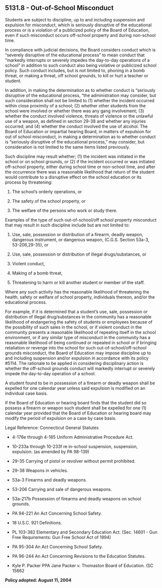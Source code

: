 ## 5131.8 - Out-of-School Misconduct

Students are subject to discipline, up to and including suspension and expulsion for misconduct, which is seriously disruptive of the educational process or is a violation of a publicized policy of the Board of Education, even if such misconduct occurs off-school property and during non-school time.

In compliance with judicial decisions, the Board considers conduct which is “severely disruptive of the educational process” to mean conduct that “markedly interrupts or severely impedes the day-to-day operations of a school” in addition to such conduct also being violative or publicized school policy. Such conduct includes, but is not limited to, phoning in a bomb threat, or making a threat, off school grounds, to kill or hurt a teacher or student.

In addition, in making the determination as to whether conduct is “seriously disruptive of the educational process, “the administration may consider, but such consideration shall not be limited to (1) whether the incident occurred within close proximity of a school; (2) whether other students from the school were involved or whether there was any gang involvement; (3) whether the conduct involved violence, threats of violence or the unlawful use of a weapon, as defined in section 29-38 and whether any injuries occurred; and (4) whether the conduct involved the use of alcohol. The Board of Education or impartial hearing Board, in matters of expulsion for out of school misconduct, in making a determination as to whether conduct is “seriously disruptive of the educational process,” may consider, but consideration is not limited to the same items listed previously.

Such discipline may result whether; (1) the incident was initiated in the school or on school grounds, or (2) if the incident occurred or was initiated off-school property, either during school time or non-school time, and after the occurrence there was a reasonable likelihood that return of the student would contribute to a disruptive effect on the school education or its process by threatening:

1.  The school’s orderly operations, or

2.  The safety of the school property, or

3.  The welfare of the persons who work or study there.

Examples of the type of such out-of-school/off school property misconduct that may result in such discipline include but are not limited to:

1.  Use, sale, possession or distribution of a firearm, deadly weapon, dangerous instrument, or dangerous weapon, (C.G.S. Section 53a-3, 53-206,29-35), or

2.  Use, sale, possession or distribution of illegal drugs/substances, or

3.  Violent conduct,

4.  Making of a bomb threat,

5.  Threatening to harm or kill another student or member of the staff.

Where any such activity has the reasonable likelihood of threatening the health, safety or welfare of school property, individuals thereon, and/or the educational process.

For example, if it is determined that a student’s use, sale, possession or distribution of illegal drug/substances in the community has a reasonable likelihood of endangering the safety of students or employees because of the possibility of such sales in the school, or if violent conduct in the community presents a reasonable likelihood of repeating itself in the school environment, or if any similar type of misconduct in the community has a reasonable likelihood of being continued or repeated in school or if bringing retaliation or revenge into the school for such out-of-school/off-school grounds misconduct, the Board of Education may impose discipline up to and including suspension and/or expulsion in accordance with its policy #5114. The rationale to be applied in considering disciplinary action is whether the off-school grounds conduct will markedly interrupt or severely impede the day-to-day operation of a school.

A student found to be in possession of a firearm or deadly weapon shall be expelled for one calendar year unless said expulsion is modified on an individual case basis.

If the Board of Education or hearing board finds that the student did so possess a firearm or weapon such student shall be expelled for one (1) calendar year provided that the Board of Education or hearing board may modify the period of expulsion on a case by case basis.

Legal Reference:  Connecticut General Statutes

* 4-176e through 4-185 Uniform Administrative Procedure Act.

* 10-233a through 10-233f re in-school suspension, suspension, expulsion. (as amended by PA 98-139)

* 29-35 Carrying of pistol or revolver without permit prohibited.

* 29-38 Weapons in vehicles.

* 53a-3 Firearms and deadly weapons.

* 53-206 Carrying and sale of dangerous weapons.

* 53a-217b Possession of firearms and deadly weapons on school grounds.

* PA 94-221 An Act Concerning School Safety.

* 18 U.S.C. 921 Definitions.

* PL 103-382 Elementary and Secondary Education Act. (Sec. 14601 - Gun Free Requirements: Gun Free School Act of 1994)

* PA 95-304 An Act Concerning School Safety.

* PA 96-244 An Act Concerning Revisions to the Education Statutes.

* Kyle P. Packer PPA Jane Packer v. Thomaston Board of Education. (SC 15862

**Policy adopted:  August 11, 2004**

